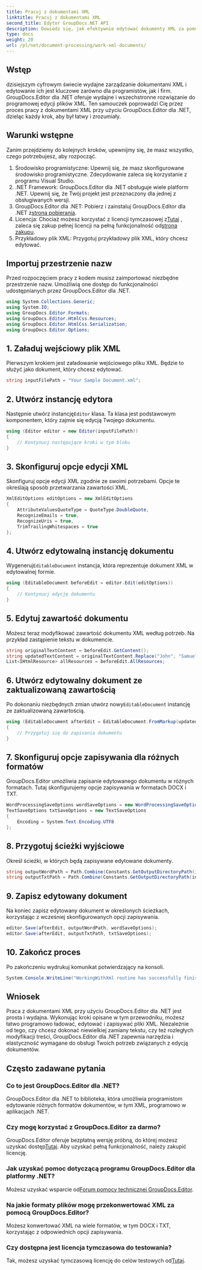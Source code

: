 ```yaml
---
title: Pracuj z dokumentami XML
linktitle: Pracuj z dokumentami XML
second_title: Edytor GroupDocs.NET API
description: Dowiedz się, jak efektywnie edytować dokumenty XML za pomocą GroupDocs.Editor dla .NET, korzystając z naszego przewodnika krok po kroku, obejmującego wszystkie niezbędne kroki i opcje.
type: docs
weight: 20
url: /pl/net/document-processing/work-xml-documents/
---
```

## Wstęp
dzisiejszym cyfrowym świecie wydajne zarządzanie dokumentami XML i edytowanie ich jest kluczowe zarówno dla programistów, jak i firm. GroupDocs.Editor dla .NET oferuje wydajne i wszechstronne rozwiązanie do programowej edycji plików XML. Ten samouczek poprowadzi Cię przez proces pracy z dokumentami XML przy użyciu GroupDocs.Editor dla .NET, dzieląc każdy krok, aby był łatwy i zrozumiały.
## Warunki wstępne
Zanim przejdziemy do kolejnych kroków, upewnijmy się, że masz wszystko, czego potrzebujesz, aby rozpocząć.
1. Środowisko programistyczne: Upewnij się, że masz skonfigurowane środowisko programistyczne. Zdecydowanie zaleca się korzystanie z programu Visual Studio.
2. .NET Framework: GroupDocs.Editor dla .NET obsługuje wiele platform .NET. Upewnij się, że Twój projekt jest przeznaczony dla jednej z obsługiwanych wersji.
3.  GroupDocs.Editor dla .NET: Pobierz i zainstaluj GroupDocs.Editor dla .NET z[strona pobierania](https://releases.groupdocs.com/editor/net/).
4.  Licencja: Chociaż możesz korzystać z licencji tymczasowej z[Tutaj](https://purchase.groupdocs.com/temporary-license/) , zaleca się zakup pełnej licencji na pełną funkcjonalność od[strona zakupu](https://purchase.groupdocs.com/buy).
5. Przykładowy plik XML: Przygotuj przykładowy plik XML, który chcesz edytować.
## Importuj przestrzenie nazw
Przed rozpoczęciem pracy z kodem musisz zaimportować niezbędne przestrzenie nazw. Umożliwią one dostęp do funkcjonalności udostępnianych przez GroupDocs.Editor dla .NET.
```csharp
using System.Collections.Generic;
using System.IO;
using GroupDocs.Editor.Formats;
using GroupDocs.Editor.HtmlCss.Resources;
using GroupDocs.Editor.HtmlCss.Serialization;
using GroupDocs.Editor.Options;
```
## 1. Załaduj wejściowy plik XML
Pierwszym krokiem jest załadowanie wejściowego pliku XML. Będzie to służyć jako dokument, który chcesz edytować.
```csharp
string inputFilePath = "Your Sample Document.xml";
```
## 2. Utwórz instancję edytora
 Następnie utwórz instancję`Editor` klasa. Ta klasa jest podstawowym komponentem, który zajmie się edycją Twojego dokumentu.
```csharp
using (Editor editor = new Editor(inputFilePath))
{
    // Kontynuuj następujące kroki w tym bloku
}
```
## 3. Skonfiguruj opcje edycji XML
Skonfiguruj opcje edycji XML zgodnie ze swoimi potrzebami. Opcje te określają sposób przetwarzania zawartości XML.
```csharp
XmlEditOptions editOptions = new XmlEditOptions
{
    AttributeValuesQuoteType = QuoteType.DoubleQuote,
    RecognizeEmails = true,
    RecognizeUris = true,
    TrimTrailingWhitespaces = true
};
```
## 4. Utwórz edytowalną instancję dokumentu
 Wygeneruj`EditableDocument` instancja, która reprezentuje dokument XML w edytowalnej formie.
```csharp
using (EditableDocument beforeEdit = editor.Edit(editOptions))
{
    // Kontynuuj edycję dokumentu
}
```
## 5. Edytuj zawartość dokumentu
Możesz teraz modyfikować zawartość dokumentu XML według potrzeb. Na przykład zastąpienie tekstu w dokumencie.
```csharp
string originalTextContent = beforeEdit.GetContent();
string updatedTextContent = originalTextContent.Replace("John", "Samuel");
List<IHtmlResource> allResources = beforeEdit.AllResources;
```
## 6. Utwórz edytowalny dokument ze zaktualizowaną zawartością
 Po dokonaniu niezbędnych zmian utwórz nowy`EditableDocument` instancję ze zaktualizowaną zawartością.
```csharp
using (EditableDocument afterEdit = EditableDocument.FromMarkup(updatedTextContent, allResources))
{
    // Przygotuj się do zapisania dokumentu
}
```
## 7. Skonfiguruj opcje zapisywania dla różnych formatów
GroupDocs.Editor umożliwia zapisanie edytowanego dokumentu w różnych formatach. Tutaj skonfigurujemy opcje zapisywania w formatach DOCX i TXT.
```csharp
WordProcessingSaveOptions wordSaveOptions = new WordProcessingSaveOptions(WordProcessingFormats.Docx);
TextSaveOptions txtSaveOptions = new TextSaveOptions
{
    Encoding = System.Text.Encoding.UTF8
};
```
## 8. Przygotuj ścieżki wyjściowe
Określ ścieżki, w których będą zapisywane edytowane dokumenty.
```csharp
string outputWordPath = Path.Combine(Constants.GetOutputDirectoryPath(inputFilePath), Path.GetFileNameWithoutExtension(inputFilePath) + ".docx");
string outputTxtPath = Path.Combine(Constants.GetOutputDirectoryPath(inputFilePath), Path.GetFileNameWithoutExtension(inputFilePath) + ".txt");
```
## 9. Zapisz edytowany dokument
Na koniec zapisz edytowany dokument w określonych ścieżkach, korzystając z wcześniej skonfigurowanych opcji zapisywania.
```csharp
editor.Save(afterEdit, outputWordPath, wordSaveOptions);
editor.Save(afterEdit, outputTxtPath, txtSaveOptions);
```
## 10. Zakończ proces
Po zakończeniu wydrukuj komunikat potwierdzający na konsoli.
```csharp
System.Console.WriteLine("WorkingWithXml routine has successfully finished");
```
## Wniosek
Praca z dokumentami XML przy użyciu GroupDocs.Editor dla .NET jest prosta i wydajna. Wykonując kroki opisane w tym przewodniku, możesz łatwo programowo ładować, edytować i zapisywać pliki XML. Niezależnie od tego, czy chcesz dokonać niewielkiej zamiany tekstu, czy też rozległych modyfikacji treści, GroupDocs.Editor dla .NET zapewnia narzędzia i elastyczność wymagane do obsługi Twoich potrzeb związanych z edycją dokumentów.
## Często zadawane pytania
### Co to jest GroupDocs.Editor dla .NET?
GroupDocs.Editor dla .NET to biblioteka, która umożliwia programistom edytowanie różnych formatów dokumentów, w tym XML, programowo w aplikacjach .NET.
### Czy mogę korzystać z GroupDocs.Editor za darmo?
 GroupDocs.Editor oferuje bezpłatną wersję próbną, do której możesz uzyskać dostęp[Tutaj](https://releases.groupdocs.com/). Aby uzyskać pełną funkcjonalność, należy zakupić licencję.
### Jak uzyskać pomoc dotyczącą programu GroupDocs.Editor dla platformy .NET?
 Możesz uzyskać wsparcie od[Forum pomocy technicznej GroupDocs.Editor](https://forum.groupdocs.com/c/editor/20).
### Na jakie formaty plików mogę przekonwertować XML za pomocą GroupDocs.Editor?
Możesz konwertować XML na wiele formatów, w tym DOCX i TXT, korzystając z odpowiednich opcji zapisywania.
### Czy dostępna jest licencja tymczasowa do testowania?
 Tak, możesz uzyskać tymczasową licencję do celów testowych od[Tutaj](https://purchase.groupdocs.com/temporary-license/).